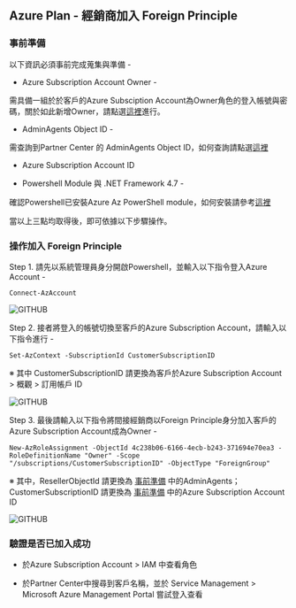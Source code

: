 ## Azure Plan - 經銷商加入 Foreign Principle

### 事前準備

以下資訊必須事前完成蒐集與準備 -

- Azure Subscription Account Owner -

需具備一組於於客戶的Azure Subsciption Account為Owner角色的登入帳號與密碼，關於如此新增Owner，請點選[這裡](https://github.com/MarkChang-Core/AzurePlan-Join-Foreign-Principle/blob/main/Lab1-1.md)進行。

- AdminAgents Object ID -

需查詢到Partner Center 的 AdminAgents Object ID，如何查詢請點選[這裡](https://github.com/MarkChang-Core/AzurePlan-Join-Foreign-Principle/blob/main/Lab1-2.md)

- Azure Subscription Account ID

- Powershell Module 與 .NET Framework 4.7 -

確認Powershell已安裝Azure Az PowerShell module，如何安裝請參考[這裡](https://docs.microsoft.com/zh-tw/powershell/azure/install-az-ps?view=azps-6.4.0)

當以上三點均取得後，即可依據以下步驟操作。

### 操作加入 Foreign Principle

Step 1. 請先以系統管理員身分開啟Powershell，並輸入以下指令登入Azure Account -

```Connect-AzAccount```

![GITHUB](https://github.com/MarkChang-Core/AzurePlan-Join-Foreign-Principle/blob/main/image/image1.jpg)<br>

Step 2. 接者將登入的帳號切換至客戶的Azure Subscription Account，請輸入以下指令進行 -

```Set-AzContext -SubscriptionId CustomerSubscriptionID```

※ 其中 CustomerSubscriptionID 請更換為客戶於Azure Subscription Account > 概觀 > 訂用帳戶 ID

![GITHUB](https://github.com/MarkChang-Core/AzurePlan-Join-Foreign-Principle/blob/main/image/image2.jpg)<br>

Step 3. 最後請輸入以下指令將間接經銷商以Foreign Principle身分加入客戶的Azure Subscription Account成為Owner -

```New-AzRoleAssignment -ObjectId 4c238b06-6166-4ecb-b243-371694e70ea3 -RoleDefinitionName "Owner" -Scope "/subscriptions/CustomerSubscriptionID" -ObjectType "ForeignGroup"```

※ 其中，ResellerObjectId 請更換為 [事前準備]() 中的AdminAgents；CustomerSubscriptionID 請更換為 [事前準備]() 中的Azure Subscription Account ID

![GITHUB](https://github.com/MarkChang-Core/AzurePlan-Join-Foreign-Principle/blob/main/image/image3.jpg)<br>

### 驗證是否已加入成功

- 於Azure Subscription Account > IAM 中查看角色

- 於Partner Center中搜尋到客戶名稱，並於 Service Management > Microsoft Azure Management Portal 嘗試登入查看

